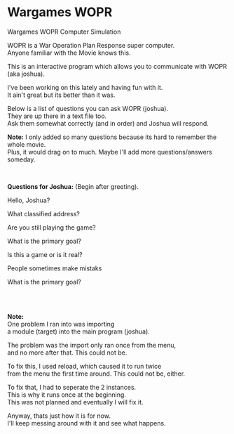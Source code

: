 # Wargames WOPR

Wargames WOPR Computer Simulation

WOPR is a War Operation Plan Response super computer.  
Anyone familiar with the Movie knows this.  


This is an interactive program which allows you
to communicate with WOPR (aka joshua). 

I've been working on this lately and having fun with it.  
It ain't great but its better than it was.  

Below is a list of questions you can ask WOPR (joshua).  
They are up there in a text file too.   
Ask them somewhat correctly (and in order) and Joshua will respond.  


**Note:** I only added so many questions because its hard to remember the whole movie.  
Plus, it would drag on to much. Maybe I'll add more questions/answers someday.  
  
<br>

**Questions for Joshua:** (Begin after greeting).  


Hello, Joshua?

What classified address?

Are you still playing the game?

What is the primary goal?

Is this a game or is it real?

People sometimes make mistaks

What is the primary goal?  


<br><br>

**Note:**   
One problem I ran into was importing   
a module (target) into the main program (joshua).  

The problem was the import only ran once from the menu,  
and no more after that. This could not be.  

To fix this, I used reload, which caused it to run twice  
from the menu the first time around. This could not be, either.  

To fix that, I had to seperate the 2 instances.  
This is why it runs once at the beginning.     
This was not planned and eventually I will fix it.  

Anyway, thats just how it is for now.   
I'll keep messing around with it and see what happens.  

